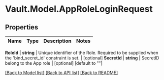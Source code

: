 # Vault.Model.AppRoleLoginRequest

## Properties

Name | Type | Description | Notes
------------ | ------------- | ------------- | -------------

**RoleId** | **string** | Unique identifier of the Role. Required to be supplied when the &#x27;bind_secret_id&#x27; constraint is set. | [optional] **SecretId** | **string** | SecretID belong to the App role | [optional] [default to ""]

[[Back to Model list]](../README.md#documentation-for-models) [[Back to API list]](../README.md#documentation-for-api-endpoints) [[Back to README]](../README.md)

